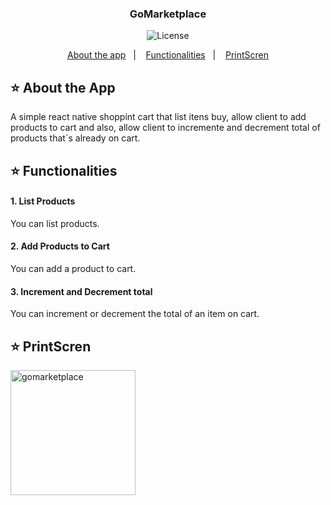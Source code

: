 <h3 align="center">
  GoMarketplace
</h3>

<p align="center">
    <img alt="License" src="https://img.shields.io/badge/license-MIT-%2304D361">
</p>

<p align="center">
  <a href="#star-about-the-app">About the app</a>&nbsp;&nbsp;&nbsp;|&nbsp;&nbsp;&nbsp;
  <a href="#star-functionalities">Functionalities</a>&nbsp;&nbsp;&nbsp;|&nbsp;&nbsp;&nbsp;
  <a href="#star-printscren">PrintScren</a>
</p>

## :star: About the App

A simple react native shoppint cart that list itens buy,
allow client to add products to cart and also, allow client to incremente and decrement total of products that`s already on cart.

## :star: Functionalities

#### 1. List Products

You can list products.

#### 2. Add Products to Cart

You can add a product to cart.

#### 3. Increment and Decrement total

You can increment or decrement the total of an item on cart.


## :star: PrintScren

<p align="left">
  <img alt="gomarketplace" src="gomarketplace.gif" width="200px">
</p>
